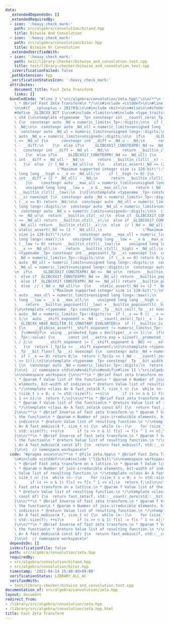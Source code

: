 ```yaml
---
data:
  _extendedDependsOn: []
  _extendedRequiredBy:
  - icon: ':heavy_check_mark:'
    path: src/algebra/convolution/bitand.hpp
    title: Bitwise And Convolution
  - icon: ':heavy_check_mark:'
    path: src/algebra/convolution/bitor.hpp
    title: Bitwise Or Convolution
  _extendedVerifiedWith:
  - icon: ':heavy_check_mark:'
    path: test/library-checker/bitwise_and_convolution.test.cpp
    title: test/library-checker/bitwise_and_convolution.test.cpp
  _isVerificationFailed: false
  _pathExtension: hpp
  _verificationStatusIcon: ':heavy_check_mark:'
  attributes:
    document_title: Fast Zeta Transform
    links: []
  bundledCode: "#line 2 \"src/algebra/convolution/zeta.hpp\"\n\n/**\n * @file zeta.hpp\n\
    \ * @brief Fast Zeta Transform\n */\n\n#include <cstddef>\n\n#line 2 \"lib/bit\"\
    \n\n#if __cplusplus > 201703L\n\n#include <bit>\n\n#else\n\n#ifndef _GLIBCXX_BIT\n\
    #define _GLIBCXX_BIT 1\n\n#include <limits>\n#include <type_traits>\n\nnamespace\
    \ std {\n\ntemplate <typename _Tp> constexpr int __countl_zero(_Tp __x) noexcept\
    \ {\n  constexpr auto _Nd = numeric_limits<_Tp>::digits;\n\n  if (__x == 0) return\
    \ _Nd;\n\n  constexpr auto _Nd_ull = numeric_limits<unsigned long long>::digits;\n\
    \  constexpr auto _Nd_ul = numeric_limits<unsigned long>::digits;\n  constexpr\
    \ auto _Nd_u = numeric_limits<unsigned>::digits;\n\n  if\n    _GLIBCXX17_CONSTEXPR(_Nd\
    \ <= _Nd_u) {\n      constexpr int __diff = _Nd_u - _Nd;\n      return __builtin_clz(__x)\
    \ - __diff;\n    }\n  else if\n    _GLIBCXX17_CONSTEXPR(_Nd <= _Nd_ul) {\n   \
    \   constexpr int __diff = _Nd_ul - _Nd;\n      return __builtin_clzl(__x) - __diff;\n\
    \    }\n  else if\n    _GLIBCXX17_CONSTEXPR(_Nd <= _Nd_ull) {\n      constexpr\
    \ int __diff = _Nd_ull - _Nd;\n      return __builtin_clzll(__x) - __diff;\n \
    \   }\n  else  // (_Nd > _Nd_ull)\n  {\n    static_assert(_Nd <= (2 * _Nd_ull),\n\
    \                  \"Maximum supported integer size is 128-bit\");\n\n    unsigned\
    \ long long __high = __x >> _Nd_ull;\n    if (__high != 0) {\n      constexpr\
    \ int __diff = (2 * _Nd_ull) - _Nd;\n      return __builtin_clzll(__high) - __diff;\n\
    \    }\n    constexpr auto __max_ull = numeric_limits<unsigned long long>::max();\n\
    \    unsigned long long __low = __x & __max_ull;\n    return (_Nd - _Nd_ull) +\
    \ __builtin_clzll(__low);\n  }\n}\n\ntemplate <typename _Tp> constexpr int __countr_zero(_Tp\
    \ __x) noexcept {\n  constexpr auto _Nd = numeric_limits<_Tp>::digits;\n\n  if\
    \ (__x == 0) return _Nd;\n\n  constexpr auto _Nd_ull = numeric_limits<unsigned\
    \ long long>::digits;\n  constexpr auto _Nd_ul = numeric_limits<unsigned long>::digits;\n\
    \  constexpr auto _Nd_u = numeric_limits<unsigned>::digits;\n\n  if\n    _GLIBCXX17_CONSTEXPR(_Nd\
    \ <= _Nd_u)\n  return __builtin_ctz(__x);\n  else if _GLIBCXX17_CONSTEXPR(_Nd\
    \ <= _Nd_ul) return __builtin_ctzl(__x);\n  else if _GLIBCXX17_CONSTEXPR(_Nd <=\
    \ _Nd_ull) return __builtin_ctzll(__x);\n  else  // (_Nd > _Nd_ull)\n  {\n   \
    \ static_assert(_Nd <= (2 * _Nd_ull),\n                  \"Maximum supported integer\
    \ size is 128-bit\");\n\n    constexpr auto __max_ull = numeric_limits<unsigned\
    \ long long>::max();\n    unsigned long long __low = __x & __max_ull;\n    if\
    \ (__low != 0) return __builtin_ctzll(__low);\n    unsigned long long __high =\
    \ __x >> _Nd_ull;\n    return __builtin_ctzll(__high) + _Nd_ull;\n  }\n}\n\ntemplate\
    \ <typename _Tp> constexpr int __popcount(_Tp __x) noexcept {\n  constexpr auto\
    \ _Nd = numeric_limits<_Tp>::digits;\n\n  if (__x == 0) return 0;\n\n  constexpr\
    \ auto _Nd_ull = numeric_limits<unsigned long long>::digits;\n  constexpr auto\
    \ _Nd_ul = numeric_limits<unsigned long>::digits;\n  constexpr auto _Nd_u = numeric_limits<unsigned>::digits;\n\
    \n  if\n    _GLIBCXX17_CONSTEXPR(_Nd <= _Nd_u)\n  return __builtin_popcount(__x);\n\
    \  else if _GLIBCXX17_CONSTEXPR(_Nd <= _Nd_ul) return __builtin_popcountl(__x);\n\
    \  else if _GLIBCXX17_CONSTEXPR(_Nd <= _Nd_ull) return __builtin_popcountll(__x);\n\
    \  else  // (_Nd > _Nd_ull)\n  {\n    static_assert(_Nd <= (2 * _Nd_ull),\n  \
    \                \"Maximum supported integer size is 128-bit\");\n\n    constexpr\
    \ auto __max_ull = numeric_limits<unsigned long long>::max();\n    unsigned long\
    \ long __low = __x & __max_ull;\n    unsigned long long __high = __x >> _Nd_ull;\n\
    \    return __builtin_popcountll(__low) + __builtin_popcountll(__high);\n  }\n\
    }\n\ntemplate <typename _Tp> constexpr _Tp __bit_ceil(_Tp __x) noexcept {\n  constexpr\
    \ auto _Nd = numeric_limits<_Tp>::digits;\n  if (__x == 0 || __x == 1) return\
    \ 1;\n  auto __shift_exponent = _Nd - __countl_zero((_Tp)(__x - 1u));\n#ifdef\
    \ _GLIBCXX_HAVE_BUILTIN_IS_CONSTANT_EVALUATED\n  if (!__builtin_is_constant_evaluated())\
    \ {\n    __glibcxx_assert(__shift_exponent != numeric_limits<_Tp>::digits);\n\
    \  }\n#endif\n  using __promoted_type = decltype(__x << 1);\n  if\n    _GLIBCXX17_CONSTEXPR(!is_same<__promoted_type,\
    \ _Tp>::value) {\n      const int __extra_exp = sizeof(__promoted_type) / sizeof(_Tp)\
    \ / 2;\n      __shift_exponent |= (__shift_exponent & _Nd) << __extra_exp;\n \
    \   }\n  return (_Tp)1u << __shift_exponent;\n}\n\ntemplate <typename _Tp> constexpr\
    \ _Tp __bit_floor(_Tp __x) noexcept {\n  constexpr auto _Nd = numeric_limits<_Tp>::digits;\n\
    \  if (__x == 0) return 0;\n  return (_Tp)1u << (_Nd - __countl_zero((_Tp)(__x\
    \ >> 1)));\n}\n\ntemplate <typename _Tp> constexpr _Tp __bit_width(_Tp __x) noexcept\
    \ {\n  constexpr auto _Nd = numeric_limits<_Tp>::digits;\n  return _Nd - __countl_zero(__x);\n\
    }\n\n}  // namespace std\n\n#endif\n\n#endif\n#line 11 \"src/algebra/convolution/zeta.hpp\"\
    \n\nnamespace workspace {\n\n/**\n * @brief Fast zeta transform on a lattice.\n\
    \ * @param f Value list of the function\n * @param n Number of join-irreducible\
    \ elements, bit-width of indices\n * @return Value list of resulting function.\n\
    \ */\ntemplate <class A> A fast_zeta(A f, size_t n) {\n  while (n--)\n    for\
    \ (size_t s = 0; s != std::size(f); ++s)\n      if (s >> n & 1) f[s] += f[s ^\
    \ 1 << n];\n  return f;\n}\n\n/**\n * @brief Fast zeta transform on a lattice.\n\
    \ * @param f Value list of the function\n * @return Value list of resulting function.\n\
    \ */\ntemplate <class A> A fast_zeta(A const &f) {\n  return fast_zeta(f, std::__countr_zero(std::__bit_floor(std::size(f))));\n\
    }\n\n/**\n * @brief Inverse of fast zeta transform.\n * @param f Value list of\
    \ the function\n * @param n Number of join-irreducible elements, bit-width of\
    \ indices\n * @return Value list of resulting function.\n */\ntemplate <class\
    \ A> A fast_mobius(A f, size_t n) {\n  while (n--)\n    for (size_t s = 0; s !=\
    \ std::size(f); ++s)\n      if (s >> n & 1) f[s] -= f[s ^ 1 << n];\n  return f;\n\
    }\n\n/**\n * @brief Inverse of fast zeta transform.\n * @param f Value list of\
    \ the function\n * @return Value list of resulting function.\n */\ntemplate <class\
    \ A> A fast_mobius(A const &f) {\n  return fast_mobius(f, std::__countr_zero(std::__bit_floor(std::size(f))));\n\
    }\n\n}  // namespace workspace\n"
  code: "#pragma once\n\n/**\n * @file zeta.hpp\n * @brief Fast Zeta Transform\n */\n\
    \n#include <cstddef>\n\n#include \"lib/bit\"\n\nnamespace workspace {\n\n/**\n\
    \ * @brief Fast zeta transform on a lattice.\n * @param f Value list of the function\n\
    \ * @param n Number of join-irreducible elements, bit-width of indices\n * @return\
    \ Value list of resulting function.\n */\ntemplate <class A> A fast_zeta(A f,\
    \ size_t n) {\n  while (n--)\n    for (size_t s = 0; s != std::size(f); ++s)\n\
    \      if (s >> n & 1) f[s] += f[s ^ 1 << n];\n  return f;\n}\n\n/**\n * @brief\
    \ Fast zeta transform on a lattice.\n * @param f Value list of the function\n\
    \ * @return Value list of resulting function.\n */\ntemplate <class A> A fast_zeta(A\
    \ const &f) {\n  return fast_zeta(f, std::__countr_zero(std::__bit_floor(std::size(f))));\n\
    }\n\n/**\n * @brief Inverse of fast zeta transform.\n * @param f Value list of\
    \ the function\n * @param n Number of join-irreducible elements, bit-width of\
    \ indices\n * @return Value list of resulting function.\n */\ntemplate <class\
    \ A> A fast_mobius(A f, size_t n) {\n  while (n--)\n    for (size_t s = 0; s !=\
    \ std::size(f); ++s)\n      if (s >> n & 1) f[s] -= f[s ^ 1 << n];\n  return f;\n\
    }\n\n/**\n * @brief Inverse of fast zeta transform.\n * @param f Value list of\
    \ the function\n * @return Value list of resulting function.\n */\ntemplate <class\
    \ A> A fast_mobius(A const &f) {\n  return fast_mobius(f, std::__countr_zero(std::__bit_floor(std::size(f))));\n\
    }\n\n}  // namespace workspace\n"
  dependsOn: []
  isVerificationFile: false
  path: src/algebra/convolution/zeta.hpp
  requiredBy:
  - src/algebra/convolution/bitand.hpp
  - src/algebra/convolution/bitor.hpp
  timestamp: '2021-04-14 15:48:48+09:00'
  verificationStatus: LIBRARY_ALL_AC
  verifiedWith:
  - test/library-checker/bitwise_and_convolution.test.cpp
documentation_of: src/algebra/convolution/zeta.hpp
layout: document
redirect_from:
- /library/src/algebra/convolution/zeta.hpp
- /library/src/algebra/convolution/zeta.hpp.html
title: Fast Zeta Transform
---
```

